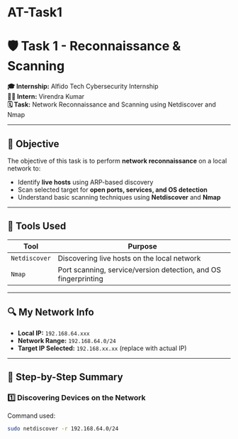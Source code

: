 # AT-Task1
# 🛡️ Task 1 - Reconnaissance & Scanning

**🎓 Internship:** Alfido Tech Cybersecurity Internship  
**👩‍💻 Intern:** Virendra Kumar  
**🗓️ Task:** Network Reconnaissance and Scanning using Netdiscover and Nmap

---

## 📝 Objective

The objective of this task is to perform **network reconnaissance** on a local network to:

- Identify **live hosts** using ARP-based discovery  
- Scan selected target for **open ports, services, and OS detection**  
- Understand basic scanning techniques using **Netdiscover** and **Nmap**

---

## 🧰 Tools Used

| Tool        | Purpose                                          |
|-------------|--------------------------------------------------|
| `Netdiscover` | Discovering live hosts on the local network     |
| `Nmap`        | Port scanning, service/version detection, and OS fingerprinting |

---

## 🔍 My Network Info

- **Local IP:** `192.168.64.xxx`  
- **Network Range:** `192.168.64.0/24`  
- **Target IP Selected:** `192.168.xx.xx` (replace with actual IP)

---

## 🔹 Step-by-Step Summary

### 1️⃣ Discovering Devices on the Network

Command used:
```bash
sudo netdiscover -r 192.168.64.0/24
